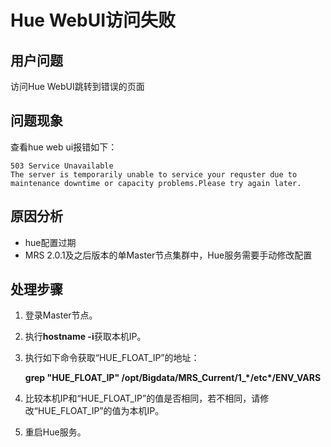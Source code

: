 # Hue WebUI访问失败<a name="ZH-CN_TOPIC_0232157192"></a>

## 用户问题<a name="section18305143583116"></a>

访问Hue WebUI跳转到错误的页面

## 问题现象<a name="section117424454313"></a>

查看hue web ui报错如下：

```
503 Service Unavailable
The server is temporarily unable to service your requster due to maintenance downtime or capacity problems.Please try again later.
```

## 原因分析<a name="section1237061220324"></a>

-   hue配置过期
-   MRS 2.0.1及之后版本的单Master节点集群中，Hue服务需要手动修改配置

## 处理步骤<a name="section9602125852418"></a>

1.  登录Master节点。
2.  执行**hostname -i**获取本机IP。
3.  执行如下命令获取“HUE\_FLOAT\_IP”的地址：

    **grep "HUE\_FLOAT\_IP" /opt/Bigdata/MRS\_Current/1\_\*/etc\*/ENV\_VARS**

4.  比较本机IP和“HUE\_FLOAT\_IP”的值是否相同，若不相同，请修改“HUE\_FLOAT\_IP”的值为本机IP。
5.  重启Hue服务。

